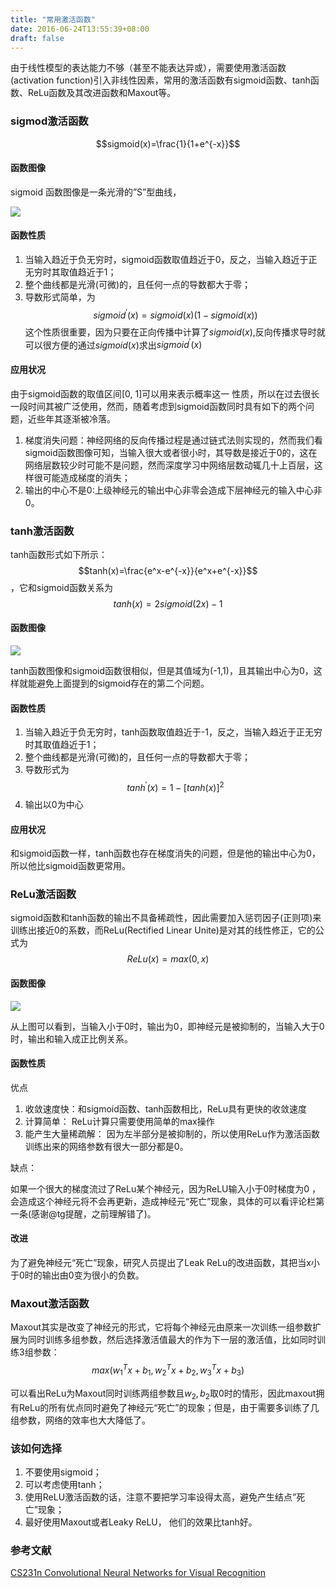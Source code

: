 ```yaml
---
title: "常用激活函数"
date: 2016-06-24T13:55:39+08:00
draft: false
---
```


由于线性模型的表达能力不够（甚至不能表达异或），需要使用激活函数(activation function)引入非线性因素，常用的激活函数有sigmoid函数、tanh函数、ReLu函数及其改进函数和Maxout等。

### sigmod激活函数

$$sigmoid(x)=\frac{1}{1+e^{-x}}$$

#### 函数图像

sigmoid 函数图像是一条光滑的”S”型曲线，

![](http://images0.cnblogs.com/blog/760242/201505/211727262911982.png)

#### 函数性质

1. 当输入趋近于负无穷时，sigmoid函数取值趋近于0，反之，当输入趋近于正无穷时其取值趋近于1；
2. 整个曲线都是光滑(可微)的，且任何一点的导数都大于零；
3. 导数形式简单，为$$sigmoid^\prime(x)=sigmoid(x)(1-sigmoid(x))$$
这个性质很重要，因为只要在正向传播中计算了$sigmoid(x)$,反向传播求导时就可以很方便的通过$sigmoid(x)$求出$sigmoid^\prime(x)$

#### 应用状况

由于sigmoid函数的取值区间[0, 1]可以用来表示概率这一 性质，所以在过去很长一段时间其被广泛使用，然而，随着考虑到sigmoid函数同时具有如下的两个问题，近些年其逐渐被冷落。

1. 梯度消失问题：神经网络的反向传播过程是通过链式法则实现的，然而我们看sigmoid函数图像可知，当输入很大或者很小时，其导数是接近于0的，这在网络层数较少时可能不是问题，然而深度学习中网络层数动辄几十上百层，这样很可能造成梯度的消失；
2. 输出的中心不是0:上级神经元的输出中心非零会造成下层神经元的输入中心非0。

### tanh激活函数

tanh函数形式如下所示：$$tanh(x)=\frac{e^x-e^{-x}}{e^x+e^{-x}}$$，它和sigmoid函数关系为$$tanh(x)=2sigmoid(2x)-1$$

#### 函数图像

![](http://7xkyov.com1.z0.glb.clouddn.com/16-6-23/56765549.jpg)

tanh函数图像和sigmoid函数很相似，但是其值域为(-1,1)，且其输出中心为0，这样就能避免上面提到的sigmoid存在的第二个问题。

#### 函数性质

1. 当输入趋近于负无穷时，tanh函数取值趋近于-1，反之，当输入趋近于正无穷时其取值趋近于1；
2. 整个曲线都是光滑(可微)的，且任何一点的导数都大于零；
3. 导数形式为$$tanh^\prime(x)=1-[tanh(x)]^2$$
4. 输出以0为中心

#### 应用状况

和sigmoid函数一样，tanh函数也存在梯度消失的问题，但是他的输出中心为0，所以他比sigmoid函数更常用。

### ReLu激活函数

sigmoid函数和tanh函数的输出不具备稀疏性，因此需要加入惩罚因子(正则项)来训练出接近0的系数，而ReLu(Rectified Linear Unite)是对其的线性修正，它的公式为$$ReLu(x)=max(0,x)$$

#### 函数图像

![](http://7xkyov.com1.z0.glb.clouddn.com/16-6-24/2147013.jpg)

从上图可以看到，当输入小于0时，输出为0，即神经元是被抑制的，当输入大于0时，输出和输入成正比例关系。

#### 函数性质

优点

1. 收敛速度快：和sigmoid函数、tanh函数相比，ReLu具有更快的收敛速度
2. 计算简单： ReLu计算只需要使用简单的max操作
3. 能产生大量稀疏解： 因为左半部分是被抑制的，所以使用ReLu作为激活函数训练出来的网络参数有很大一部分都是0。

缺点：

如果一个很大的梯度流过了ReLu某个神经元，因为ReLU输入小于0时梯度为0 ，会造成这个神经元将不会再更新，造成神经元“死亡”现象，具体的可以看评论栏第一条(感谢@tg提醒，之前理解错了)。

#### 改进

为了避免神经元“死亡”现象，研究人员提出了Leak ReLu的改进函数，其把当x小于0时的输出由0变为很小的负数。

### Maxout激活函数

Maxout其实是改变了神经元的形式，它将每个神经元由原来一次训练一组参数扩展为同时训练多组参数，然后选择激活值最大的作为下一层的激活值，比如同时训练3组参数：$$max(w_1^Tx+b_1, w_2^Tx+b_2, w_3^Tx+b_3)$$

可以看出ReLu为Maxout同时训练两组参数且$w_2,b_2$取0时的情形，因此maxout拥有ReLu的所有优点同时避免了神经元“死亡”的现象；但是，由于需要多训练了几组参数，网络的效率也大大降低了。

### 该如何选择

1. 不要使用sigmoid；
2. 可以考虑使用tanh；
3. 使用ReLU激活函数的话，注意不要把学习率设得太高，避免产生结点”死亡”现象；
4. 最好使用Maxout或者Leaky ReLU， 他们的效果比tanh好。

### 参考文献

[CS231n Convolutional Neural Networks for Visual Recognition](http://cs231n.github.io/neural-networks-1/)
